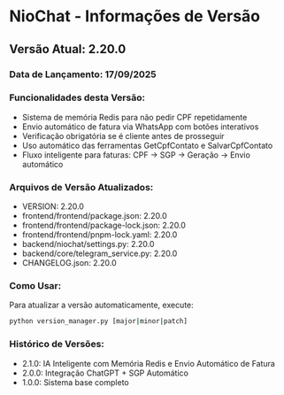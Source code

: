 # NioChat - Informações de Versão

## Versão Atual: 2.20.0

### Data de Lançamento: 17/09/2025

### Funcionalidades desta Versão:
- Sistema de memória Redis para não pedir CPF repetidamente
- Envio automático de fatura via WhatsApp com botões interativos
- Verificação obrigatória se é cliente antes de prosseguir
- Uso automático das ferramentas GetCpfContato e SalvarCpfContato
- Fluxo inteligente para faturas: CPF → SGP → Geração → Envio automático

### Arquivos de Versão Atualizados:
- VERSION: 2.20.0
- frontend/frontend/package.json: 2.20.0
- frontend/frontend/package-lock.json: 2.20.0
- frontend/frontend/pnpm-lock.yaml: 2.20.0
- backend/niochat/settings.py: 2.20.0
- backend/core/telegram_service.py: 2.20.0
- CHANGELOG.json: 2.20.0

### Como Usar:
Para atualizar a versão automaticamente, execute:
```bash
python version_manager.py [major|minor|patch]
```

### Histórico de Versões:
- 2.1.0: IA Inteligente com Memória Redis e Envio Automático de Fatura
- 2.0.0: Integração ChatGPT + SGP Automático
- 1.0.0: Sistema base completo
